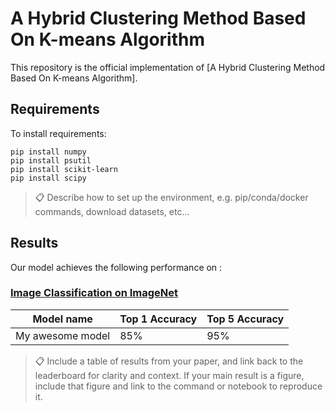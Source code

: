 # A Hybrid Clustering Method Based On K-means Algorithm

This repository is the official implementation of [A Hybrid Clustering Method Based On K-means Algorithm]. 

## Requirements

To install requirements:

```setup
pip install numpy
pip install psutil
pip install scikit-learn
pip install scipy
```

>📋  Describe how to set up the environment, e.g. pip/conda/docker commands, download datasets, etc...


## Results

Our model achieves the following performance on :

### [Image Classification on ImageNet](https://paperswithcode.com/sota/image-classification-on-imagenet)

| Model name         | Top 1 Accuracy  | Top 5 Accuracy |
| ------------------ |---------------- | -------------- |
| My awesome model   |     85%         |      95%       |

>📋  Include a table of results from your paper, and link back to the leaderboard for clarity and context. If your main result is a figure, include that figure and link to the command or notebook to reproduce it. 

